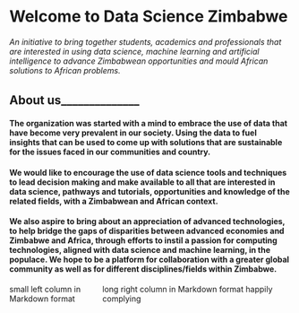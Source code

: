 # Welcome to Data Science Zimbabwe 
###### An initiative to bring together students, academics and professionals that are interested in using data science, machine learning and artificial intelligence to advance Zimbabwean opportunities and mould African solutions to African problems.  

## About us______________ 

#### The organization was started with a mind to embrace the use of data that have become very prevalent in our society. Using the data to fuel insights that can be used to come up with solutions that are sustainable for the issues faced in our communities and country.   

#### We would like to encourage the use of data science tools and techniques to lead decision making and make available to all that are interested in data science, pathways and tutorials, opportunities and knowledge of the related fields, with a Zimbabwean and African context.   

#### We also aspire to bring about an appreciation of advanced technologies, to help bridge the gaps of disparities between advanced economies and Zimbabwe and Africa, through efforts to instil a passion for computing technologies, aligned with data science and machine learning, in the populace. We hope to be a platform for collaboration with a greater global community as well as for different disciplines/fields within Zimbabwe. 

<html>
      <div style="overflow: hidden">
            <div id="column1" style="float:left; margin:0; width:33%;" markdown="1">
                  small left column in Markdown format
            </div>
            <div id="column2" style="float:left; margin:0; width:67%;" markdown="1">
                  long right column in Markdown format happily complying
            </div>
      </div>
</html>








